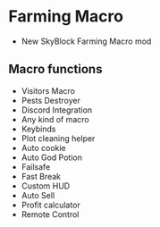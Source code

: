 # Farming Macro
- New SkyBlock Farming Macro mod
## Macro functions
- Visitors Macro
- Pests Destroyer
- Discord Integration
- Any kind of macro
- Keybinds
- Plot cleaning helper
- Auto cookie
- Auto God Potion
- Failsafe
- Fast Break
- Custom HUD
- Auto Sell
- Profit calculator
- Remote Control
